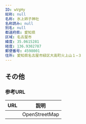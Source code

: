```yaml
---
ID: wVgHy
総称: null
名称: 氷上姉子神社
名称読み: null
別名: null
都道府県: 愛知県
区域: 名古屋市
緯度: 35.0615281
経度: 136.9302787
郵便番号: 4598001
住所: 愛知県名古屋市緑区大高町火上山１−３
---
```


## その他

### 参考URL

| URL | 説明          |
| --- | ------------- |
|     | OpenStreetMap |
